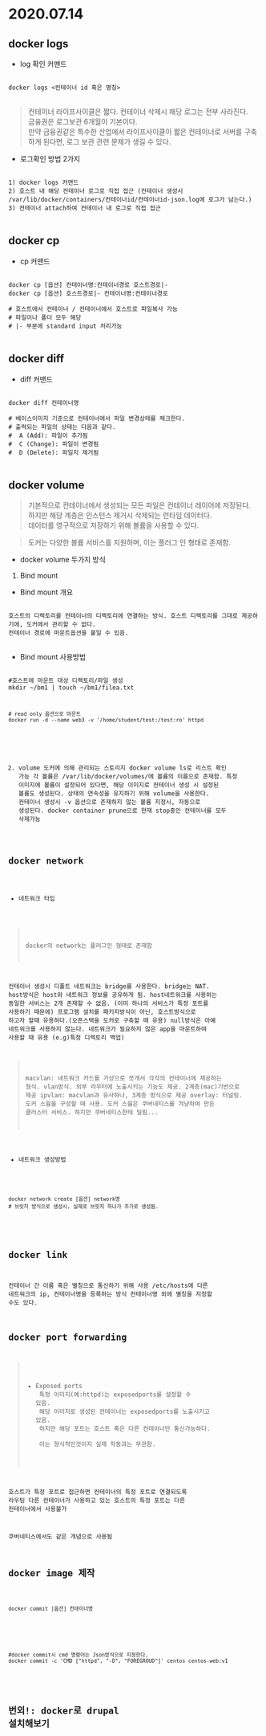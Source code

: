 2020.07.14
==========

docker logs
-----
* log 확인 커맨드
<pre>
<code>
docker logs <컨테이너 id 혹은 명칭>
</code>
</pre>

>컨테이너 라이프사이클은 짧다. 컨테이너 삭제시 해당 로그는 전부 사라진다. </br>
>금융권은 로그보관 6개월이 기본이다. </br>
>만약 금융권같은 특수한 산업에서 라이프사이클이 짧은 컨테이너로 서버를 구축하게 된다면, 로그 보관 관련 문제가 생길 수 있다.


* 로그확인 방법 2가지
<pre>
<code>
1) docker logs 커맨드
2) 호스트 내 해당 컨테이너 로그로 직접 접근 (컨테이너 생성시 /var/lib/docker/containers/컨테이너id/컨테이너id-json.log에 로그가 남는다.)
3) 컨테이너 attach하여 컨테이너 내 로그로 직접 접근
</code>
</pre>

docker cp
---------
* cp 커맨드
<pre>
<code>
docker cp [옵션] 컨테이너명:컨테이너경로 호스트경로|-
docker cp [옵션] 호스트경로|- 컨테이너명:컨테이너경로

# 호스트에서 컨테이너 / 컨테이너에서 호스트로 파일복사 가능
# 파일이나 폴더 모두 해당
# |- 부분에 standard input 처리가능
</code>
</pre>

docker diff
------------
* diff 커맨드
<pre>
<code>
docker diff 컨테이너명

# 베이스이미지 기준으로 컨테이너에서 파일 변경상태를 체크한다.
# 출력되는 파일의 상태는 다음과 같다.
#  A (Add): 파일이 추가됨
#  C (Change): 파일이 변경됨
#  D (Delete): 파일지 제거됨
</code>
</pre>

docker volume
-------------

> 기본적으로 컨테이너에서 생성되는 모든 파일은 컨테이너 레이어에 저장된다.</br>
> 하지만 해당 계층은 인스턴스 제거시 삭제되는 런타임 데이터다.</br>
> 데이터를 영구적으로 저장하기 위해 볼륨을 사용할 수 있다.

>도커는 다양한 볼륨 서비스를 지원하며, 이는 플러그 인 형태로 존재함.

* docker volume 두가지 방식

1) Bind mount
* Bind mount 개요
<pre>
<code>
호스트의 디렉토리를 컨테이너의 디렉토리에 연결하는 방식. 호스트 디렉토리를 그대로 제공하기에, 도커에서 관리할 수 없다.
컨테이너 경로에 마운트옵션을 붙일 수 있음.
</code>
</pre>

* Bind mount 사용방법
<pre>
<code>
#호스트에 마운트 대상 디렉토리/파일 생성
mkdir ~/bm1 | touch ~/bm1/filea.txt

<pre>
<code>
# read only 옵션으로 마운트
docker run -d --name web3 -v '/home/student/test:/test:ro' httpd
</code>
</pre>

2) volume
도커에 의해 관리되는 스토리지
docker volume ls로 리스트 확인 가능
각 볼륨은 /var/lib/docker/volumes/에 볼륨의 이름으로 존재함.
특정 이미지에 볼륨이 설정되어 있다면, 해당 이미지로 컨테이너 생성 시 설정된 볼륨도 생성된다.
상태의 연속성을 유지하기 위해 volume을 사용한다.
컨테이너 생성시 -v 옵션으로 존재하지 않는 볼륨 지정시, 자동으로 생성된다. 
docker container prune으로 현재 stop중인 컨테이너를 모두 삭제가능

docker network
----------------
* 네트워크 타입
> docker의 network는 플러그인 형태로 존재함</br>

컨테이너 생성시 디폴트 네트워크는 bridge를 사용한다.
bridge는 NAT.
host방식은 host와 네트워크 정보를 공유하게 됨. host네트워크를 사용하는 동일한 서비스는 2개 존재할 수 없음. (이미 하나의 서비스가 특정 포트를 사용하기 때문에)
프로그램 설치를 패키지방식이 아닌, 호스트방식으로 하고자 할때 유용하다.(오픈스택을 도커로 구축할 때 유용)
null방식은 아예 네트워크를 사용하지 않는다. 네트워크가 필요하지 않은 app을 마운트하여 사용할 때 유용 (e.g)특정 디렉토리 백업)
> macvlan: 네트워크 카드를 가상으로 쪼개서 각각의 컨테이너에 제공하는 형식. vlan방식. 외부 라우터에 노출시키는 기능도 제공. 2계층(mac)기반으로 제공
> ipvlan: macvlan과 유사하나, 3계층 방식으로 제공
> overlay: 터널링. 도커 스웜을 구성할 때 사용. 도커 스웜은 쿠버네티스를 겨냥하여 만든 클러스터 서비스. 하지만 쿠버네티스한테 밀림...


* 네트워크 생성방법
<pre>
<code>
docker network create [옵션] network명
# 브릿지 방식으로 생성시, 실제로 브릿지 하나가 추가로 생성됨.
</code>
</pre>


docker link
-----------
컨테이너 간 이름 혹은 별칭으로 통신하기 위해 사용
/etc/hosts에 다른 네트워크의 ip, 컨테이너명을 등록하는 방식
컨테이너명 외에 별칭을 지정할 수도 있다.

docker port forwarding
-------------------------
> * Exposed ports </br>
> 특정 이미지(예:httpd)는 exposedports를 설정할 수 있음. </br>
> 해당 이미지로 생성된 컨테이너는 exposedports를 노출시키고 있음. </br>
> 하지만 해당 포트는 호스트 혹은 다른 컨테이너만 통신가능하다. </br>
> 이는 형식적인것이지 실제 작동과는 무관함. 


호스트가 특정 포트로 접근하면 컨테이너의 특정 포트로 연결되도록 라우팅
다른 컨테이너가 사용하고 있는 호스트의 특정 포트는 다른 컨테이너에서 사용불가

쿠버네티스에서도 같은 개념으로 사용됨

docker image 제작
---------------
<pre>
<code>
docker commit [옵션] 컨테이너명 
</code>
</pre>

<pre>
<code>
#docker commit시 cmd 명령어는 Json방식으로 지정한다.
docker commit -c 'CMD ["httpd", "-D", "FOREGROUD"]' centos centos-web:v1
</code>
</pre>

번외!: docker로 drupal 설치해보기
---------------------

